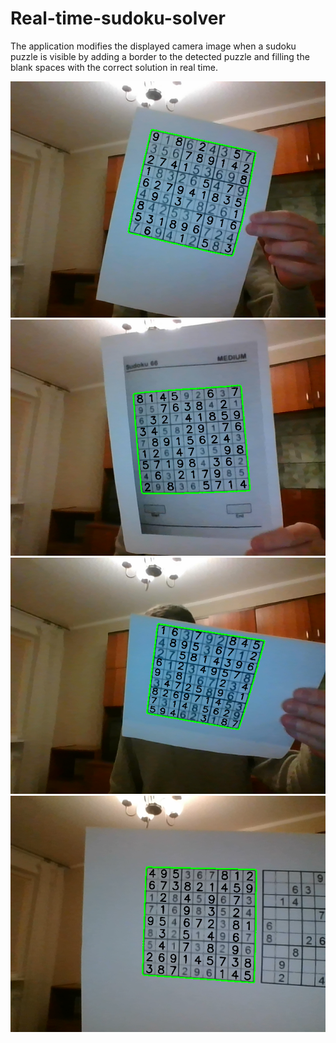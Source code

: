 # Real-time-sudoku-solver
The application modifies the displayed camera image when a sudoku puzzle is visible by adding a border to the detected puzzle and filling the blank spaces with the correct solution in real time.

![Example 1](./examples/frame.png?raw=true "Example1")
![Example 2](./examples/frame2.png?raw=true "Example2")
![Example 3](./examples/frame3.png?raw=true "Example3")
![Example 4](./examples/frame4.png?raw=true "Example4")
